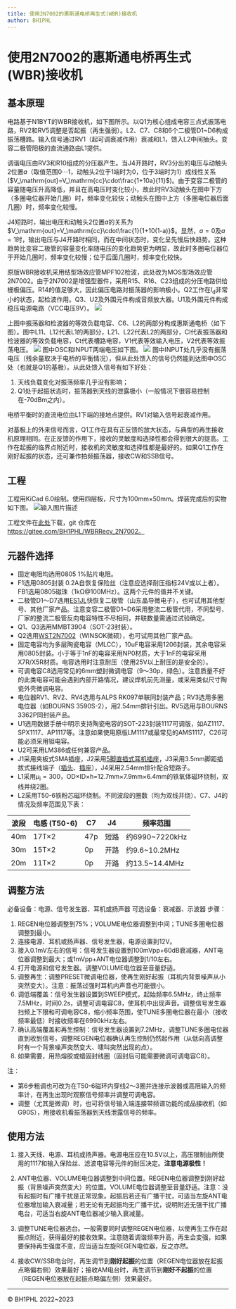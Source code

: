 ```yaml
---
title: 使用2N7002的惠斯通电桥再生式(WBR)接收机
author: BH1PHL
---
```

# 使用2N7002的惠斯通电桥再生式(WBR)接收机
## 基本原理
电路基于N1BYT的WBR接收机，如下图所示。以Q1为核心组成电容三点式振荡电路，RV2和RV5调整是否起振（再生强弱）。L2、C7、C8和6个二极管D1~D6构成振荡槽路。输入信号通过RV1（起可调衰减作用）衰减和L1，馈入L2中间抽头。变容二极管阳极的直流通路由L1提供。

调谐电压由RV3和R10组成的分压器产生。当J4开路时，RV3分出的电压与动触头2位置$a$（取值范围$0\cdots1$，动触头2位于1端时为$0$，位于3端时为$1$）成线性关系($V_\mathrm{out}=V_\mathrm{cc}\cdot\frac{1+10a}{11}$)。由于变容二极管的容量随电压升高降低，并且在高电压时变化较小，故此时RV3动触头在图中下方（多圈电位器开始几圈）时，频率变化较快；动触头在图中上方（多圈电位器后面几圈）时，频率变化较慢。

J4短路时，输出电压和动触头2位置$a$的关系为$V_\mathrm{out}=V_\mathrm{cc}\cdot\frac{1}{1+10(1-a)}$。显然，$a=0$及$a=1$时，输出电压与J4开路时相同，而在中间状态时，变化呈先慢后快趋势。这种趋势比变容二极管的容量变化率随电压的变化趋势更为明显，故此时多圈电位器位于开始几圈时，频率变化较慢；位于后面几圈时，频率变化较快。

原版WBR接收机采用结型场效应管MPF102检波，此处改为MOS型场效应管2N7002。由于2N7002是增强型器件，采用R15、R16、C23组成的分压电路供给栅极偏压。R14的值足够大，因此偏压电路对振荡器的影响极小。Q2工作在$I_\mathrm{d}$非常小的状态，起检波作用。Q3、U2及外围元件构成音频放大器。U1及外围元件构成稳压电源电路（VCC电压9V）。
![](README_md_files/image_20220201140708.png?v=1&type=image&token=V1:KxNJY19yYlJnmXGaiVk6302ukbhrakx--xAjKPXHHUQ)

上图中振荡器和检波器的等效负载电容、C6、L2的两部分构成惠斯通电桥（如下图）。图中L11、L12代表L1的两部分，L21、L22代表L2的两部分，Cl代表振荡器和检波器的等效负载电容，Ct代表槽路电容，V1代表等效输入电压，V2代表等效振荡电压。
![](README_md_files/image_20220207151621.png?v=1&type=image&token=V1:D99lARUeSBibP2hKDFSr3Nd-D1MvnRvMpyVgIzR7Z_g)
图中OSC和INPUT两端电压如下图。
![](README_md_files/image_20220207151923.png?v=1&type=image&token=V1:D7IjLgkvZaCRHHrv10_EXHJPvWckzRIRUhGry9cyV98)
图中INPUT处几乎没有振荡电压（残余量取决于电桥的平衡情况），但从此处馈入的信号仍然能到达图中OSC处（也就是Q1的基极）。从此处馈入信号有如下好处：

1. 天线负载变化对振荡频率几乎没有影响；
2. Q1处于起振状态时，振荡器到天线的泄露极小（一般情况下很容易控制在-70dBm之内）。

电桥平衡时的直流电位由L1下端的接地点提供。RV1对输入信号起衰减作用。

对基极上的外来信号而言，Q1工作在具有正反馈的放大状态，与典型的再生接收机原理相同。在正反馈的作用下，接收的灵敏度和选择性都会得到很大的提高。工作在起振的临界点附近时，接收机的灵敏度和选择性都是最好的。如果Q1工作在刚好起振的状态，还可兼作拍频振荡器，接收CW和SSB信号。

## 工程
工程用KiCad 6.0绘制。使用四层板，尺寸为100mm×50mm。焊装完成后的实物如下图。
![输入图片描述](README_md_files/WBRRecv_assembled_20220207234335.jpg?v=1&type=image&token=V1:rNLiDB9C653gRgXYAHLVgq2XeSW-X2egEXg-FWUL834)

工程文件在[此处](WBRRecv_2N7002_20230227.7z)下载，git 仓库在 https://gitee.com/BH1PHL/WBRRecv_2N7002。

## 元器件选择

* 固定电阻均选用0805 1%贴片电阻。
* F1选用0805封装 0.2A自恢复保险丝（注意应选择耐压指标24V或以上者）。FB1选用0805磁珠（1kΩ@100MHz）。这两个元件的值并不关键。
* 二极管D1～D7选用[ES1JL](https://item.szlcsc.com/139984.html)快恢复二极管（山东晶导微电子），也可试用其他型号、其他厂家产品。注意变容二极管D1~D6采用整流二极管代用，不同型号、厂家的整流二极管反向电容特性不尽相同，并联数量需通过试验确定。
* Q1、Q3选用MMBT3904（SOT-23封装）。
* Q2选用[WST2N7002](https://item.szlcsc.com/88113.html)（WINSOK微硕），也可试用其他厂家产品。
* 固定电容均为多层陶瓷电容（MLCC），10uF电容采用1206封装，其余电容采用0805封装。小于等于1nF的电容采用NP0材质，大于1nF的电容采用X7R/X5R材质。电容选用时注意耐压（使用25V以上耐压的是安全的）。
* 可调电容C8选用常见的6mm塑封微调电容（9～30p，绿色）。注意质量不好的此类电容可能会遇到内部开路情况，建议焊机前先测量，或采用类似尺寸陶瓷外壳微调电容。
* 电位器RV1、RV2、RV4选用与ALPS RK097单联同封装产品；RV3选用多圈电位器（如BOURNS 3590S-2），用2.54mm排针引出。RV5选用与BOURNS 3362P同封装产品。
* U1选用数据手册中明示支持陶瓷电容的SOT-223封装1117可调版，如AZ1117、SPX1117、AP1117等。注意如果使用原版LM1117或最常见的AMS1117，C26可能必须采用钽电容。
* U2可采用LM386或任何兼容产品。
* J1采用夹板式SMA插座，J2采用[5脚直插式耳机插座](https://item.szlcsc.com/300204.html)，J3采用3.5mm脚距插拔式接线端子（[插头](https://item.szlcsc.com/376575.html)、[插座](https://item.szlcsc.com/376577.html)），J4采用2.54mm排针配合短路子。
* L1采用$\mu_\mathrm{i}=300$，OD×ID×h=12.7mm×7.9mm×6.4mm的铁氧体磁环绕制，双线并绕2圈。
* L2采用T50-6铁粉芯磁环绕制。不同波段的圈数（均为双线并绕）、C7、J4的情况及频率范围见下表：

|波段|电感 (T50-6)|C7|J4|频率范围|
|--|--|--|--|--|
|40m|17T×2|47p|短路|约6990~7220kHz|
|30m|15T×2|0p|开路|约9.6~10.2MHz|
|20m|11T×2|0p|开路|约13.5~14.4MHz|

## 调整方法
必备设备：电源、信号发生器、耳机或扬声器
可选设备：衰减器、示波器
步骤：
1. REGEN电位器调整到75%；VOLUME电位器调整到中间；TUNE多圈电位器调整到最小。
2. 连接电源、耳机或扬声器、信号发生器，电源设置到12V。
3. 接入0.1mV左右的信号：信号发生器设置到100mVpp+60dB衰减器，ANT电位器调整到最大；或1mVpp+ANT电位器调整到1/10左右。
4. 打开电源和信号发生器。调整VOLUME电位器至音量舒适。
5. 调整再生：调整PRESET微调电位器，使再生刚好起振（耳机内背景噪声从小突然变大）。注意：振荡过强时耳机内声音也可能很小。
6. 调低端覆盖：信号发生器设置到SWEEP模式，起始频率6.5MHz，终止频率7.5MHz，时间0.2s，调整可调电容C8，使耳机中出现声音。调整信号发生器扫频上下限和可调电容C8，缩小频率范围，使TUNE多圈电位器在最小（接收频率最低）时接收频率在6990kHz左右。
7. 确认高端覆盖和再生控制：信号发生器设置到7.2MHz，调整TUNE多圈电位器直到收到信号，调整REGEN电位器确认再生控制仍然起作用（从低向高调整时有一个背景噪声突然变大、啸叫突然出现的点）。
8. 如果需要，用热熔胶或蜡固封线圈（固封后可能需要微调可调电容C8）。

注：
* 第6步粗调也可改为在T50-6磁环内穿线2～3圈并连接示波器或高阻输入的频率计，在再生出现时观察信号频率并调整可调电容。
* 调整（尤其是微调）时，也可将信号输入端连接带频谱功能的成品接收机（如G90S），用接收机看振荡器到天线泄露信号的频率。

## 使用方法

1. 接入天线、电源、耳机或扬声器。电源电压应在10.5V以上，高压限制由所使用的1117和输入保险丝、滤波电容等元件的耐压决定。**注意电源极性！**

2. ANT电位器、VOLUME电位器调整到中间位置。REGEN电位器调整到刚好起振（背景噪声突然变大）的位置。VOLUME电位器调整至音量舒适。注意：没有起振时有广播干扰是正常现象。起振后若还有广播干扰，可适当左旋ANT电位器增加输入衰减量；若无论有无起振均无广播干扰，说明附近无强干扰广播电台，可适当右旋ANT电位器减少输入衰减量。

3. 调整TUNE电位器选台。一般需要同时调整REGEN电位器，以使再生工作在起振点附近，获得最好的接收效果。注意随着调谐频率升高，再生会变强，如果要保持再生强度不变，应当适当左旋REGEN电位器，反之亦然。

4. 接收CW/SSB电台时，再生调节到**刚好起振**的位置（REGEN电位器放在起振点略偏右侧）效果最好；接收AM电台时，再生调节到**刚好不起振**的位置（REGEN电位器放在起振点略偏左侧）效果最好。

   

----
© BH1PHL 2022~2023
